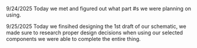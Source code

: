 9/24/2025
Today we met and figured out what part #s we were planning on using.

9/25/2025
Today we finsihed designing the 1st draft of our schematic, we made sure to research proper design decisions when using our selected components
we were able to complete the entire thing.
